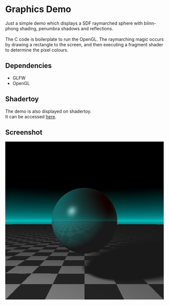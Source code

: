 # Graphics Demo
Just a simple demo which displays a SDF raymarched sphere with blinn-phong shading, penumbra shadows and reflections.<br><br>
The C code is boilerplate to run the OpenGL. The raymarching magic occurs by drawing a rectangle to the screen, and then executing a fragment shader to determine the pixel colours.

## Dependencies

* GLFW
* OpenGL

## Shadertoy

The demo is also displayed on shadertoy.<br>
It can be accessed [here](https://www.shadertoy.com/view/MtycDV).

## Screenshot

![Screenshot of shader in action](https://raw.githubusercontent.com/Balajanovski/graphics-demo/master/screenshot.png)<br>
